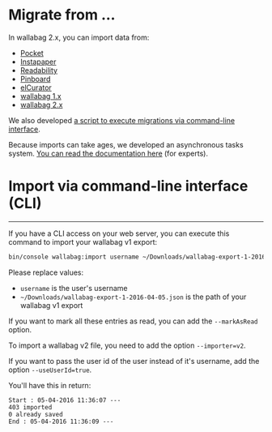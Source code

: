 # Migrate from ...

In wallabag 2.x, you can import data from:

-   [Pocket](Pocket.md)
-   [Instapaper](Instapaper.md)
-   [Readability](Readability.md)
-   [Pinboard](Pinboard.md)
-   [elCurator](elCurator.md)
-   [wallabag 1.x](wallabagv1.md)
-   [wallabag 2.x](wallabagv2.md)

We also developed [a script to execute migrations via command-line
interface](#import-via-command-line-interface-cli).

Because imports can take ages, we developed an asynchronous tasks
system. [You can read the documentation here](../../admin/asynchronous.md)
(for experts).

# Import via command-line interface (CLI)
---------------------------------------

If you have a CLI access on your web server, you can execute this
command to import your wallabag v1 export:

```bash
bin/console wallabag:import username ~/Downloads/wallabag-export-1-2016-04-05.json --env=prod
```

Please replace values:

-   `username` is the user's username
-   `~/Downloads/wallabag-export-1-2016-04-05.json` is the path of your
    wallabag v1 export

If you want to mark all these entries as read, you can add the
`--markAsRead` option.

To import a wallabag v2 file, you need to add the option
`--importer=v2`.

If you want to pass the user id of the user instead of it's username,
add the option `--useUserId=true`.

You'll have this in return:

```
Start : 05-04-2016 11:36:07 ---
403 imported
0 already saved
End : 05-04-2016 11:36:09 ---
```
